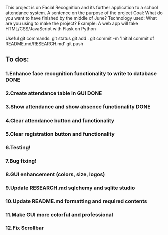 This project is on Facial Recognition and its further application to a school attendance system.
A sentence on the purpose of the project
Goal: What do you want to have finished by the middle of June?
Technology used: What are you using to make the project?
Example: A web app will take HTML/CSS/JavaScript with Flask on Python

Useful git commands:
git status
git add .
git commit -m 'Initial commit of README.md/RESEARCH.md'
git push

## To dos:
### 1.Enhance face recognition functionality to write to database DONE
### 2.Create attendance table in GUI DONE 
### 3.Show attendance and show absence functionality DONE
### 4.Clear attendance button and functionality
### 5.Clear registration button and functionality
### 6.Testing!
### 7.Bug fixing!
### 8.GUI enhancement (colors, size, logos)
### 9.Update RESEARCH.md sqlchemy and sqlite studio
### 10.Update README.md formatting and required contents
### 11.Make GUI more colorful and professional
### 12.Fix Scrollbar 
